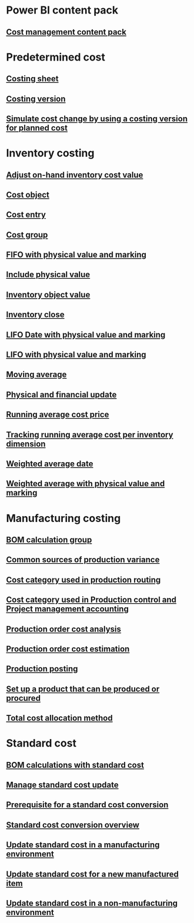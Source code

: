 # Power BI content pack
## [Cost management content pack](..\..\dev-itpro\analytics-bi-reporting\cost-management-content-pack?toc=/manufacturing/toc.json)
# Predetermined cost
## [Costing sheet](costing-sheets.md)
## [Costing version](costing-versions.md)
## [Simulate cost change by using a costing version for planned cost](simulate-cost-changes-costing-version-planned-costs.md)
# Inventory costing
## [Adjust on-hand inventory cost value](adjust-hand-inventory-cost-values.md)
## [Cost object](cost-object.md)
## [Cost entry](cost-entries.md)
## [Cost group](cost-groups.md)
## [FIFO with physical value and marking](fifo-physical-value-marking.md)
## [Include physical value](include-physical-value.md)
## [Inventory object value](physical-quantity.md)
## [Inventory close](inventory-close.md)
## [LIFO Date with physical value and marking](lifo-date-physical-value-marking.md)
## [LIFO with physical value and marking](lifo-physical-value-marking.md)
## [Moving average](moving-average.md)
## [Physical and financial update](physical-financial-updates.md)
## [Running average cost price](running-average-cost-price.md)
## [Tracking running average cost per inventory dimension](track-running-average-cost-per-inventory-dimension.md)
## [Weighted average date](weighted-average-date.md)
## [Weighted average with physical value and marking](weighted-average-physical-value-marking.md)
# Manufacturing costing
## [BOM calculation group](bom-calculation-groups.md)
## [Common sources of production variance](common-sources-of-production-variances.md)
## [Cost category used in production routing](cost-categories-used-production-routings.md)
## [Cost category used in Production control and Project management accounting](cost-categories-used-production-control-project-management-accounting.md)
## [Production order cost analysis](production-order-cost-analysis.md)
## [Production order cost estimation](production-order-cost-estimation.md)
## [Production posting](production-posting.md)
## [Set up a product that can be produced or procured](manufactured-items-treated-as-purchased-items.md)
## [Total cost allocation method](methodology-total-cost-allocation.md)
# Standard cost
## [BOM calculations with standard cost](information-used-bom-calculations-standard-costs.md)
## [Manage standard cost update](manage-standard-cost-updates.md)
## [Prerequisite for a standard cost conversion](prerequisites-standard-cost-conversion.md)
## [Standard cost conversion overview](standard-cost-conversion-overview.md)
## [Update standard cost in a manufacturing environment](update-standard-costs-manufacturing-environment.md)
## [Update standard cost for a new manufactured item](update-standard-costs-new-manufactured-item.md)
## [Update standard cost in a non-manufacturing environment](update-standard-costs-non-manufacturing-environment.md)


